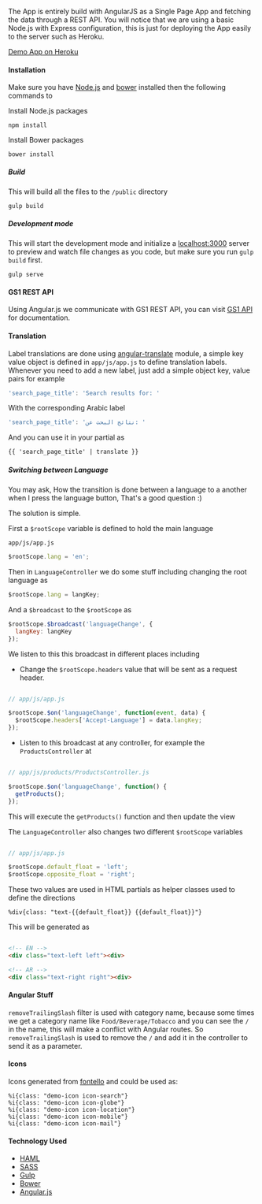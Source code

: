 The App is entirely build with AngularJS as a Single Page App and fetching the data through a REST API. You will notice that we are using a basic Node.js with Express configuration, this is just for deploying the App easily to the server such as Heroku.

[Demo App on Heroku]

#### Installation

Make sure you have [Node.js] and [bower] installed then the following commands to

Install Node.js packages

```
npm install
```

Install Bower packages

```
bower install
```

##### Build

This will build all the files to the `/public` directory

```
gulp build
```

##### Development mode

This will start the development mode and initialize a [localhost:3000] server to preview and watch file changes as you code, but make sure you run `gulp build` first.

```
gulp serve
```

#### GS1 REST API
Using Angular.js we communicate with GS1 REST API, you can visit [GS1 API] for documentation.

#### Translation

Label translations are done using [angular-translate] module, a simple key value object is defined in `app/js/app.js` to define translation labels. Whenever you need to add a new label, just add a simple object key, value pairs for example

``` javascript
'search_page_title': 'Search results for: '
```

With the corresponding Arabic label

``` javascript
'search_page_title': 'نتائج البحث عن: '
```

And you can use it in your partial as

``` html
{{ 'search_page_title' | translate }}
```

##### Switching between Language

You may ask, How the transition is done between a language to a another when I press the language button, That's a good question :)

The solution is simple.

First a `$rootScope` variable is defined to hold the main language

`app/js/app.js`

``` javascript
$rootScope.lang = 'en';
```

Then in `LanguageController` we do some stuff including changing the root language as

``` javascript
$rootScope.lang = langKey;
```

And a `$broadcast` to the `$rootScope` as

``` javascript
$rootScope.$broadcast('languageChange', {
  langKey: langKey
});
```

We listen to this this broadcast in different places including

* Change the `$rootScope.headers` value that will be sent as a request header.

``` javascript

// app/js/app.js

$rootScope.$on('languageChange', function(event, data) {
  $rootScope.headers['Accept-Language'] = data.langKey;
});
```

* Listen to this broadcast at any controller, for example the `ProductsController` at

``` javascript

// app/js/products/ProductsController.js

$rootScope.$on('languageChange', function() {
  getProducts();
});
```

This will execute the `getProducts()` function and then update the view

The `LanguageController` also changes two different `$rootScope` variables

``` javascript

// app/js/app.js

$rootScope.default_float = 'left';
$rootScope.opposite_float = 'right';
```

These two values are used in HTML partials as helper classes used to define the directions

``` haml
%div{class: "text-{{default_float}} {{default_float}}"}
```

This will be generated as

``` html

<!-- EN -->
<div class="text-left left"><div>

<!-- AR -->
<div class="text-right right"><div>

```

#### Angular Stuff

`removeTrailingSlash` filter is used with category name, because some times we get a category name like `Food/Beverage/Tobacco` and you can see the `/` in the name, this will make a conflict with Angular routes. So `removeTrailingSlash` is used to remove the `/` and add it in the controller to send it as a parameter.


#### Icons

Icons generated from [fontello] and could be used as:

``` haml
%i{class: "demo-icon icon-search"}
%i{class: "demo-icon icon-globe"}
%i{class: "demo-icon icon-location"}
%i{class: "demo-icon icon-mobile"}
%i{class: "demo-icon icon-mail"}
```

#### Technology Used

* [HAML]
* [SASS]
* [Gulp]
* [Bower]
* [Angular.js]

[Demo App on Heroku]: http://gs1-showcase.herokuapp.com/#/
[Node.js]: https://nodejs.org/
[bower]: http://bower.io/
[localhost:3000]: http://localhost:3000
[GS1 API]: http://docs.gs1egyptproducts.apiary.io/
[angular-translate]: https://angular-translate.github.io/
[HAML]: http://haml.info/
[SASS]: http://sass-lang.com/
[Gulp]: http://gulpjs.com/
[Bower]: http://bower.io/
[Angular.js]: https://angularjs.org/
[fontello]: http://fontello.com/
